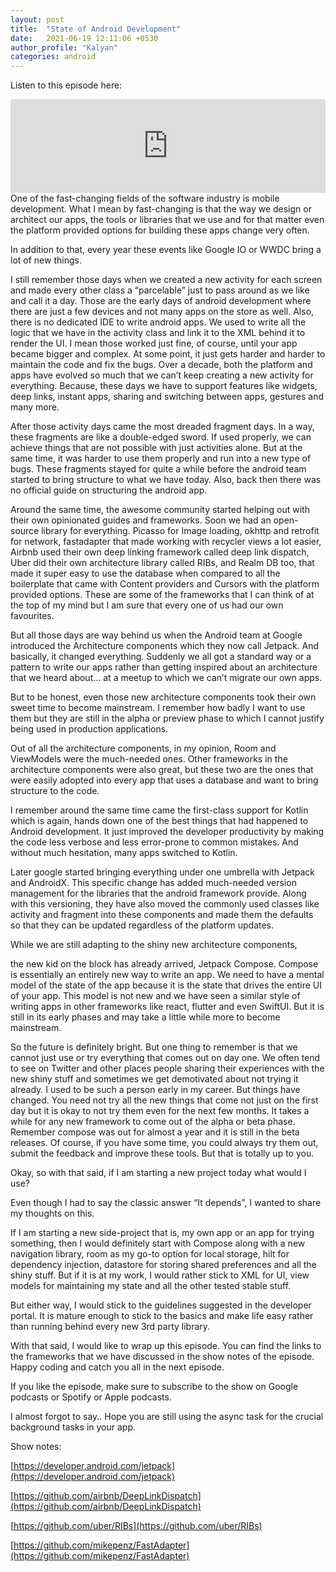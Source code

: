 ```yaml
---
layout: post
title:  "State of Android Development"
date:   2021-06-19 12:11:06 +0530
author_profile: "Kalyan"
categories: android
---
```

Listen to this episode here:

<iframe src="https://anchor.fm/reactivity/embed/episodes/State-of-Android-Development-e12m3ec" width="100%" frameborder="0" scrolling="no"></iframe>
One of the fast-changing fields of the software industry is mobile development. What I mean by fast-changing is that the way we design or architect our apps, the tools or libraries that we use and for that matter even the platform provided options for building these apps change very often.

In addition to that, every year these events like Google IO or WWDC bring a lot of new things.

I still remember those days when we created a new activity for each screen and made every other class a “parcelable” just to pass around as we like and call it a day. Those are the early days of android development where there are just a few devices and not many apps on the store as well. Also, there is no dedicated IDE to write android apps. We used to write all the logic that we have in the activity class and link it to the XML behind it to render the UI. I mean those worked just fine, of course, until your app became bigger and complex. At some point, it just gets harder and harder to maintain the code and fix the bugs. Over a decade, both the platform and apps have evolved so much that we can’t keep creating a new activity for everything. Because, these days we have to support features like widgets, deep links, instant apps, sharing and switching between apps, gestures and many more.

After those activity days came the most dreaded fragment days. In a way, these fragments are like a double-edged sword. If used properly, we can achieve things that are not possible with just activities alone. But at the same time, it was harder to use them properly and run into a new type of bugs. These fragments stayed for quite a while before the android team started to bring structure to what we have today. Also, back then there was no official guide on structuring the android app.

Around the same time, the awesome community started helping out with their own opinionated guides and frameworks. Soon we had an open-source library for everything. Picasso for Image loading, okhttp and retrofit for network, fastadapter that made working with recycler views a lot easier, Airbnb used their own deep linking framework called deep link dispatch, Uber did their own architecture library called RIBs, and Realm DB too, that made it super easy to use the database when compared to all the boilerplate that came with Content providers and Cursors with the platform provided options. These are some of the frameworks that I can think of at the top of my mind but I am sure that every one of us had our own favourites.

But all those days are way behind us when the Android team at Google introduced the Architecture components which they now call Jetpack. And basically, it changed everything. Suddenly we all got a standard way or a pattern to write our apps rather than getting inspired about an architecture that we heard about... at a meetup to which we can’t migrate our own apps.

But to be honest, even those new architecture components took their own sweet time to become mainstream. I remember how badly I want to use them but they are still in the alpha or preview phase to which I cannot justify being used in production applications.

Out of all the architecture components, in my opinion, Room and ViewModels were the much-needed ones. Other frameworks in the architecture components were also great, but these two are the ones that were easily adopted into every app that uses a database and want to bring structure to the code.

I remember around the same time came the first-class support for Kotlin which is again, hands down one of the best things that had happened to Android development. It just improved the developer productivity by making the code less verbose and less error-prone to common mistakes. And without much hesitation, many apps switched to Kotlin.

Later google started bringing everything under one umbrella with Jetpack and AndroidX. This specific change has added much-needed version management for the libraries that the android framework provide. Along with this versioning, they have also moved the commonly used classes like activity and fragment into these components and made them the defaults so that they can be updated regardless of the platform updates.

While we are still adapting to the shiny new architecture components,

the new kid on the block has already arrived, Jetpack Compose. Compose is essentially an entirely new way to write an app. We need to have a mental model of the state of the app because it is the state that drives the entire UI of your app. This model is not new and we have seen a similar style of writing apps in other frameworks like react, flutter and even SwiftUI. But it is still in its early phases and may take a little while more to become mainstream.

So the future is definitely bright. But one thing to remember is that we cannot just use or try everything that comes out on day one. We often tend to see on Twitter and other places people sharing their experiences with the new shiny stuff and sometimes we get demotivated about not trying it already. I used to be such a person early in my career. But things have changed. You need not try all the new things that come not just on the first day but it is okay to not try them even for the next few months. It takes a while for any new framework to come out of the alpha or beta phase. Remember compose was out for almost a year and it is still in the beta releases. Of course, if you have some time, you could always try them out, submit the feedback and improve these tools. But that is totally up to you.

Okay, so with that said, if I am starting a new project today what would I use?

Even though I had to say the classic answer “It depends”, I wanted to share my thoughts on this.

If I am starting a new side-project that is, my own app or an app for trying something, then I would definitely start with Compose along with a new navigation library, room as my go-to option for local storage, hilt for dependency injection, datastore for storing shared preferences and all the shiny stuff. But if it is at my work, I would rather stick to XML for UI, view models for maintaining my state and all the other tested stable stuff.

But either way, I would stick to the guidelines suggested in the developer portal. It is mature enough to stick to the basics and make life easy rather than running behind every new 3rd party library.

With that said, I would like to wrap up this episode. You can find the links to the frameworks that we have discussed in the show notes of the episode. Happy coding and catch you all in the next episode.

If you like the episode, make sure to subscribe to the show on Google podcasts or Spotify or Apple podcasts.

I almost forgot to say.. Hope you are still using the async task for the crucial background tasks in your app.

Show notes:

[https://developer.android.com/jetpack](https://developer.android.com/jetpack)

[https://github.com/airbnb/DeepLinkDispatch](https://github.com/airbnb/DeepLinkDispatch)

[https://github.com/uber/RIBs](https://github.com/uber/RIBs)

[https://github.com/mikepenz/FastAdapter](https://github.com/mikepenz/FastAdapter)
